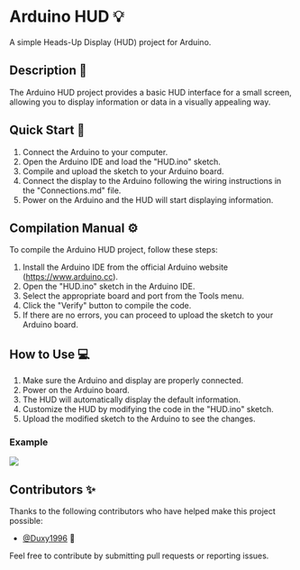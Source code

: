 # Arduino HUD :bulb:

A simple Heads-Up Display (HUD) project for Arduino.

## Description :rocket:

The Arduino HUD project provides a basic HUD interface for a small screen, allowing you to display information or data in a visually appealing way.

## Quick Start :rocket:

1. Connect the Arduino to your computer.
2. Open the Arduino IDE and load the "HUD.ino" sketch.
3. Compile and upload the sketch to your Arduino board.
4. Connect the display to the Arduino following the wiring instructions in the "Connections.md" file.
5. Power on the Arduino and the HUD will start displaying information.

## Compilation Manual :gear:

To compile the Arduino HUD project, follow these steps:

1. Install the Arduino IDE from the official Arduino website (https://www.arduino.cc).
2. Open the "HUD.ino" sketch in the Arduino IDE.
3. Select the appropriate board and port from the Tools menu.
4. Click the "Verify" button to compile the code.
5. If there are no errors, you can proceed to upload the sketch to your Arduino board.

## How to Use :computer:

1. Make sure the Arduino and display are properly connected.
2. Power on the Arduino board.
3. The HUD will automatically display the default information.
4. Customize the HUD by modifying the code in the "HUD.ino" sketch.
5. Upload the modified sketch to the Arduino to see the changes.

### Example

![](/doc/HUD-example.gif)

## Contributors :sparkles:

Thanks to the following contributors who have helped make this project possible:

- [@Duxy1996](https://github.com/Duxy1996) 🦄

Feel free to contribute by submitting pull requests or reporting issues.
